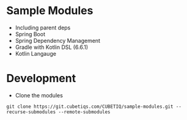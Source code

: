 # Sample Modules
- Including parent deps
- Spring Boot
- Spring Dependency Management
- Gradle with Kotlin DSL (6.6.1)
- Kotlin Langauge

# Development
- Clone the modules
```shell
git clone https://git.cubetiqs.com/CUBETIQ/sample-modules.git --recurse-submodules --remote-submodules
```
